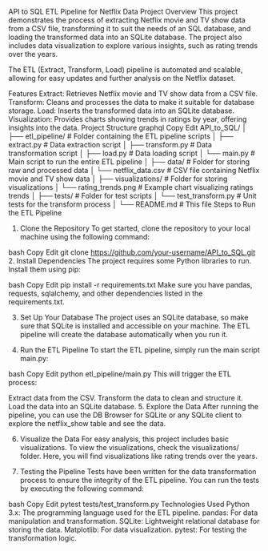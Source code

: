 API to SQL ETL Pipeline for Netflix Data
Project Overview
This project demonstrates the process of extracting Netflix movie and TV show data from a CSV file, transforming it to suit the needs of an SQL database, and loading the transformed data into an SQLite database. The project also includes data visualization to explore various insights, such as rating trends over the years.

The ETL (Extract, Transform, Load) pipeline is automated and scalable, allowing for easy updates and further analysis on the Netflix dataset.

Features
Extract: Retrieves Netflix movie and TV show data from a CSV file.
Transform: Cleans and processes the data to make it suitable for database storage.
Load: Inserts the transformed data into an SQLite database.
Visualization: Provides charts showing trends in ratings by year, offering insights into the data.
Project Structure
graphql
Copy
Edit
API_to_SQL/
│
├── etl_pipeline/                   # Folder containing the ETL pipeline scripts
│   ├── extract.py                  # Data extraction script
│   ├── transform.py                # Data transformation script
│   ├── load.py                     # Data loading script
│   └── main.py                     # Main script to run the entire ETL pipeline
│
├── data/                           # Folder for storing raw and processed data
│   └── netflix_data.csv            # CSV file containing Netflix movie and TV show data
│
├── visualizations/                 # Folder for storing visualizations
│   └── rating_trends.png           # Example chart visualizing ratings trends
│
├── tests/                          # Folder for test scripts
│   └── test_transform.py           # Unit tests for the transform process
│
└── README.md                       # This file
Steps to Run the ETL Pipeline
1. Clone the Repository
To get started, clone the repository to your local machine using the following command:

bash
Copy
Edit
git clone https://github.com/your-username/API_to_SQL.git
2. Install Dependencies
The project requires some Python libraries to run. Install them using pip:

bash
Copy
Edit
pip install -r requirements.txt
Make sure you have pandas, requests, sqlalchemy, and other dependencies listed in the requirements.txt.

3. Set Up Your Database
The project uses an SQLite database, so make sure that SQLite is installed and accessible on your machine. The ETL pipeline will create the database automatically when you run it.

4. Run the ETL Pipeline
To start the ETL pipeline, simply run the main script main.py:

bash
Copy
Edit
python etl_pipeline/main.py
This will trigger the ETL process:

Extract data from the CSV.
Transform the data to clean and structure it.
Load the data into an SQLite database.
5. Explore the Data
After running the pipeline, you can use the DB Browser for SQLite or any SQLite client to explore the netflix_show table and see the data.

6. Visualize the Data
For easy analysis, this project includes basic visualizations. To view the visualizations, check the visualizations/ folder. Here, you will find visualizations like rating trends over the years.

7. Testing the Pipeline
Tests have been written for the data transformation process to ensure the integrity of the ETL pipeline. You can run the tests by executing the following command:

bash
Copy
Edit
pytest tests/test_transform.py
Technologies Used
Python 3.x: The programming language used for the ETL pipeline.
pandas: For data manipulation and transformation.
SQLite: Lightweight relational database for storing the data.
Matplotlib: For data visualization.
pytest: For testing the transformation logic.

